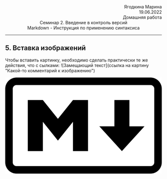 <div style="text-align: right"> Ягодкина Марина </div>

<div style="text-align: right"> 19.06.2022 </div>

<div style="text-align: right"> Домашняя работа </div>

<div style="text-align: center"> Семинар 2. Введение в контроль версий </div>

<div style="text-align: center"> Markdown - Инструкция по применению синтаксиса </div>

---
## 5. Вставка изображений
Чтобы вставить картинку, необходимо сделать практически те же действия, что с сылками: \!⁠[Замещающий текст]​(ссылка на картину "Какой-то комментарий к изображению")

![Trademark](Markdown-mark.png)